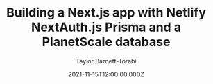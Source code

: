 ---
title: Building a Next.js app with Netlify NextAuth.js Prisma and a PlanetScale database
date: 2021-11-15T12:00:00.000Z
author: Taylor Barnett-Torabi
summary: A new dynamic Next.js starter app with authentication and PlanetScale built-in ready to be deployed to Netlify.
tags:
  - post
remoteURL: https://planetscale.com/blog/nextjs-netlify-planetscale-starter-app
remoteBaseURL: planetscale.com
---